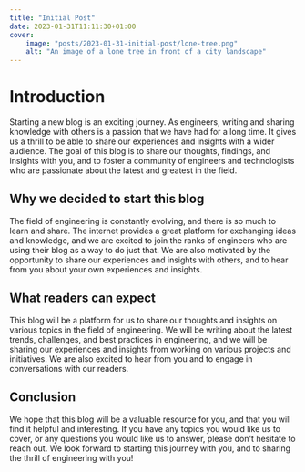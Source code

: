 ```yaml
---
title: "Initial Post"
date: 2023-01-31T11:11:30+01:00
cover:
    image: "posts/2023-01-31-initial-post/lone-tree.png"
    alt: "An image of a lone tree in front of a city landscape"
---
```


# Introduction
Starting a new blog is an exciting journey. As engineers, writing and sharing knowledge with others is a passion that we have had for a long time. It gives us a thrill to be able to share our experiences and insights with a wider audience. The goal of this blog is to share our thoughts, findings, and insights with you, and to foster a community of engineers and technologists who are passionate about the latest and greatest in the field.

## Why we decided to start this blog
The field of engineering is constantly evolving, and there is so much to learn and share. The internet provides a great platform for exchanging ideas and knowledge, and we are excited to join the ranks of engineers who are using their blog as a way to do just that. We are also motivated by the opportunity to share our experiences and insights with others, and to hear from you about your own experiences and insights.

## What readers can expect
This blog will be a platform for us to share our thoughts and insights on various topics in the field of engineering. We will be writing about the latest trends, challenges, and best practices in engineering, and we will be sharing our experiences and insights from working on various projects and initiatives. We are also excited to hear from you and to engage in conversations with our readers.

## Conclusion
We hope that this blog will be a valuable resource for you, and that you will find it helpful and interesting. If you have any topics you would like us to cover, or any questions you would like us to answer, please don't hesitate to reach out. We look forward to starting this journey with you, and to sharing the thrill of engineering with you!



